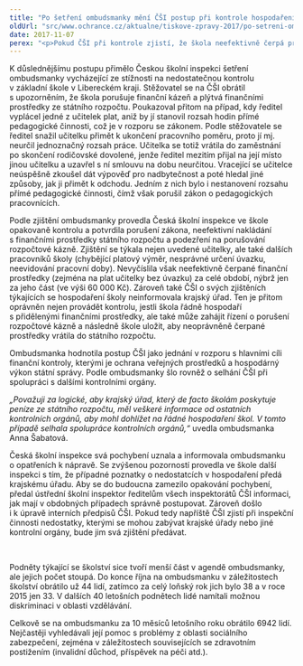 ```yaml
---
title: "Po šetření ombudsmanky mění ČŠI postup při kontrole hospodaření škol"
oldUrl: "src/www.ochrance.cz/aktualne/tiskove-zpravy-2017/po-setreni-ombudsmanky-meni-csi-postup-pri-kontrole-hospodareni-skol"
date: 2017-11-07
perex: "<p>Pokud ČŠI při kontrole zjistí, že škola neefektivně čerpá prostředky ze státního rozpočtu, bude svá zjištění důsledně předávat krajskému úřadu, aby se mohl hospodařením školy zabývat, vyvodit důsledky a zajistit nápravu. Po šetření ombudsmanky instruoval ústřední školní inspektor ČŠI ředitele všech inspektorátů, aby takto postupovali. Rovněž v tomto smyslu upravil interní předpisy ČŠI.</p>"
---
```


<!-- imported from the old website -->

<p>K důslednějšímu postupu přimělo Českou školní inspekci šetření ombudsmanky vycházející ze stížnosti na nedostatečnou kontrolu v základní škole v Libereckém kraji. Stěžovatel se na ČŠI obrátil s upozorněním, že škola porušuje finanční kázeň a plýtvá finančními prostředky ze státního rozpočtu. Poukazoval přitom na případ, kdy ředitel vyplácel jedné z učitelek plat, aniž by jí stanovil rozsah hodin přímé pedagogické činnosti, což je v rozporu se zákonem. Podle stěžovatele se ředitel snažil učitelku přimět k ukončení pracovního poměru, proto jí mj. neurčil jednoznačný rozsah práce. Učitelka se totiž vrátila do zaměstnání po skončení rodičovské dovolené, jenže ředitel mezitím přijal na její místo jinou učitelku a uzavřel s ní smlouvu na dobu neurčitou. Vracející se učitelce neúspěšně zkoušel dát výpověď pro nadbytečnost a poté hledal jiné způsoby, jak ji přimět k odchodu. Jedním z nich bylo i nestanovení rozsahu přímé pedagogické činnosti, čímž však porušil zákon o pedagogických pracovnících.</p> <p>Podle zjištění ombudsmanky provedla Česká školní inspekce ve škole opakovaně kontrolu a potvrdila porušení zákona, neefektivní nakládání s finančními prostředky státního rozpočtu a podezření na porušování rozpočtové kázně. Zjištění se týkala nejen uvedené učitelky, ale také dalších pracovníků školy (chybějící platový výměr, nesprávné určení úvazku, neevidování pracovní doby). Nevyčíslila však neefektivně čerpané finanční prostředky (zejména na plat učitelky bez úvazku) za celé období, nýbrž jen za jeho část (ve výši 60 000 Kč). Zároveň také ČŠI o svých zjištěních týkajících se hospodaření školy neinformovala krajský úřad. Ten je přitom oprávněn nejen provádět kontrolu, jestli škola řádně hospodaří s přidělenými finančními prostředky, ale také může zahájit řízení o porušení rozpočtové kázně a následně škole uložit, aby neoprávněně čerpané prostředky vrátila do státního rozpočtu.</p> <p>Ombudsmanka hodnotila postup ČŠI jako jednání v rozporu s hlavními cíli finanční kontroly, kterými je ochrana veřejných prostředků a hospodárný výkon státní správy. Podle ombudsmanky šlo rovněž o selhání ČŠI při spolupráci s dalšími kontrolními orgány. </p> <p><i>„Považuji za logické, aby krajský úřad, který de facto školám poskytuje peníze ze státního rozpočtu, měl veškeré informace od ostatních kontrolních orgánů, aby mohl dohlížet na řádné hospodaření škol. V tomto případě selhala spolupráce kontrolních orgánů,“</i> uvedla ombudsmanka Anna Šabatová.</p> <p>Česká školní inspekce svá pochybení uznala a informovala ombudsmanku o opatřeních k nápravě. Se zvýšenou pozorností provedla ve škole další inspekci s tím, že případné poznatky o nedostatcích v hospodaření předá krajskému úřadu. Aby se do budoucna zamezilo opakování pochybení, předal ústřední školní inspektor ředitelům všech inspektorátů ČŠI informaci, jak mají v obdobných případech správně postupovat. Zároveň došlo i k úpravě interních předpisů ČŠI. Pokud tedy napříště ČŠI zjistí při inspekční činnosti nedostatky, kterými se mohou zabývat krajské úřady nebo jiné kontrolní orgány, bude jim svá zjištění předávat.</p> <p> </p> <p>Podněty týkající se školství sice tvoří menší část v agendě ombudsmanky, ale jejich počet stoupá. Do konce října na ombudsmanku v záležitostech školství obrátilo už 44 lidí, zatímco za celý loňský rok jich bylo 38 a v roce 2015 jen 33. V dalších 40 letošních podnětech lidé namítali možnou diskriminaci v oblasti vzdělávání. </p> Celkově se na ombudsmanku za 10 měsíců letošního roku obrátilo 6942 lidí. Nejčastěji vyhledávali její pomoc s problémy z oblasti sociálního zabezpečení, zejména v záležitostech souvisejících se zdravotním postižením (invalidní důchod, příspěvek na péči atd.).
